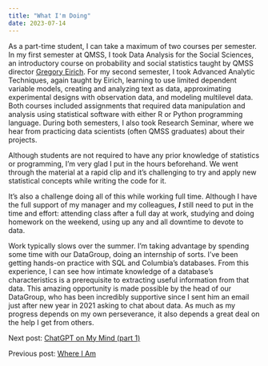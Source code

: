 ```yaml
---
title: "What I'm Doing"
date: 2023-07-14
---
```

<p>As a part-time student, I can take a maximum of two courses per semester. In my first semester at QMSS, I took Data Analysis for the Social Sciences, an introductory course on probability and social statistics taught by QMSS director <a href="https://www.linkedin.com/in/greg-eirich-2541598/">Gregory Eirich</a>. For my second semester, I took Advanced Analytic Techniques, again taught by Eirich, learning to use limited dependent variable models, creating and analyzing text as data, approximating experimental designs with observation data, and modeling multilevel data. Both courses included assignments that required data manipulation and analysis using statistical software with either R or Python programming language. During both semesters, I also took Research Seminar, where we hear from practicing data scientists (often QMSS graduates) about their projects.</p>
<p>Although students are not required to have any prior knowledge of statistics or programming, I’m very glad I put in the hours beforehand. We went through the material at a rapid clip and it’s challenging to try and apply new statistical concepts while writing the code for it.</p>
<p>It’s also a challenge doing all of this while working full time. Although I have the full support of my manager and my colleagues, <i><b>I</b></i> still need to put in the time and effort: attending class after a full day at work, studying and doing homework on the weekend, using up any and all downtime to devote to data.</p>
<p>Work typically slows over the summer. I’m taking advantage by spending some time with our DataGroup, doing an internship of sorts. I’ve been getting hands-on practice with SQL and Columbia’s databases. From this experience, I can see how intimate knowledge of a database’s characteristics is a prerequisite to extracting useful information from that data. This amazing opportunity is made possible by the head of our DataGroup, who has been incredibly supportive since I sent him an email just after new year in 2021 asking to chat about data. As much as my progress depends on my own perseverance, it also depends a great deal on the help I get from others.</p>
<p>Next post: <a href="https://mf3321.github.io/2023/07/28/ChatGPT-on-My-Mind-part-1.html">ChatGPT on My Mind (part 1)</a></p>
<p>Previous post: <a href="https://mf3321.github.io/2023/06/30/Where-I-Am.html">Where I Am</a></p>

